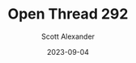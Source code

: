---
layout: podcast
title: "Open Thread 292"
author: Scott Alexander
description: https://astralcodexten.substack.com/p/open-thread-292
date: 2023-09-04
length: 626979
duration: 157
guid: open-thread-292
---